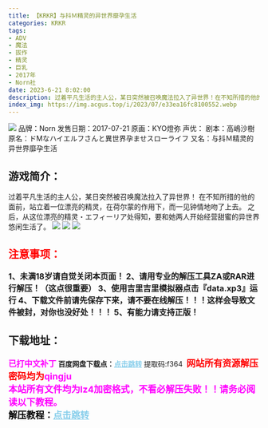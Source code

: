 ```yaml
---
title: 【KRKR】与抖Ｍ精灵的异世界靡孕生活
categories: KRKR
tags:
- ADV
- 魔法
- 拔作
- 精灵
- 巨乳
- 2017年
- Norn社
date: 2023-6-21 8:02:00
description: 过着平凡生活的主人公，某日突然被召唤魔法拉入了异世界！在不知所措的他的面前，站立着一位漂亮的精灵，在荷尔蒙的作用下，而一见钟情地吻了上去。之后，从这位漂亮的精灵・エフィーリア处得知，要和她两人开始经营甜蜜的异世界悠闲生活了。
index_img: https://img.acgus.top/i/2023/07/e33ea16fc8100552.webp
---
```

![](https://img.acgus.top/i/2023/07/e33ea16fc8100552.webp)
品牌：Norn
发售日期：2017-07-21
原画：KYO燈弥
声优：
剧本：高嶋沙樹
原名：ドMなハイエルフさんと異世界孕ませスローライフ
又名：与抖Ｍ精灵的异世界靡孕生活

## 游戏简介：
过着平凡生活的主人公，某日突然被召唤魔法拉入了异世界！
在不知所措的他的面前，站立着一位漂亮的精灵，在荷尔蒙的作用下，而一见钟情地吻了上去。
之后，从这位漂亮的精灵・エフィーリア处得知，要和她两人开始经营甜蜜的异世界悠闲生活了。
![](https://img.acgus.top/i/2023/07/047948b12e100601.webp)
![](https://img.acgus.top/i/2023/07/b72be661e5100558.webp)
![](https://img.acgus.top/i/2023/07/e1de6d6840100555.webp)






## <font color=#FF0000 >注意事项：</font>
<font size=3><b>1、未满18岁请自觉关闭本页面！
2、请用专业的解压工具ZA或RAR进行解压！（这点很重要）
3、使用吉里吉里模拟器点击『data.xp3』运行
4、下载文件前请先保存下来，请不要在线解压！！！这样会导致文件被封，对你也没好处！！！
5、有能力请支持正版！</b></font>

## 下载地址：
<font color=#FF00FF size=3><b>已打中文补丁</b></font>
<b>百度网盘下载点：</b><a href="https://pan.baidu.com/s/1_clnQ9oOiITmyE3QVvqWng?pwd=f364" style="color: #87CEEB;"><b>点击跳转</b></a> 提取码:f364
<a style="padding: 0" href="https://post.qingju.org/AD/"><img style="max-width:100%" src="https://img.acgus.top/i/2024/07/478f689b8021d8d499ab43d21acf137a.gif" alt=""></a>
<b><font color=#FF0000 size=4>网站所有资源解压密码均为</b></font><b><font color=#FF00FF size=4>qingju</font><font color=#FF0000 ></font></b><br><b><font color=#FF00FF size=4>本站所有文件均为lz4加密格式，不看必解压失败！！请务必阅读以下教程。</b></font><br><b><font color=#000 size=4>解压教程：</b><a href="https://post.qingju.org/tutorial/000/" style="color: #87CEEB;"><b>点击跳转</b></a>
